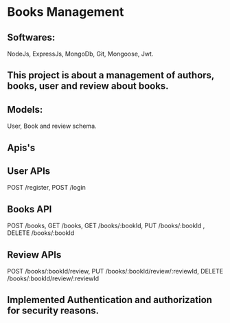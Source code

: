 # Books Management
## Softwares:
NodeJs, ExpressJs, MongoDb, Git, Mongoose, Jwt.

## This project is about a management of authors, books, user and review about books.

## Models:
User, Book and review schema.

## Apis's

## User APIs 
POST /register,
POST /login

## Books API
POST /books,
GET /books,
GET /books/:bookId,
PUT /books/:bookId ,
DELETE /books/:bookId

## Review APIs
   POST /books/:bookId/review,
   PUT /books/:bookId/review/:reviewId,
   DELETE /books/:bookId/review/:reviewId

## Implemented Authentication and authorization for security reasons.


